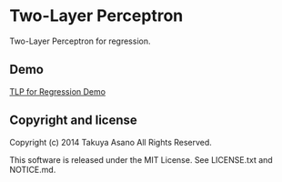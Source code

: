 Two-Layer Perceptron
====================

Two-Layer Perceptron for regression.



Demo
----

[TLP for Regression Demo](http://takuyaa.github.io/tlp/)



Copyright and license
---------------------

Copyright (c) 2014 Takuya Asano All Rights Reserved.

This software is released under the MIT License.
See LICENSE.txt and NOTICE.md.
